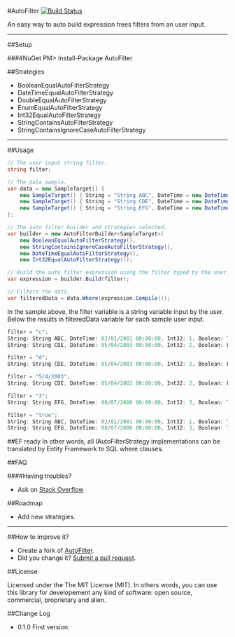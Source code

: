 #AutoFilter
[![Build Status](https://travis-ci.org/giacomelli/AutoFilter.png?branch=master)](https://travis-ci.org/giacomelli/AutoFilter)

An easy way to auto build expression trees filters from an user input.

--------


##Setup

####NuGet
PM> Install-Package AutoFilter


##Strategies
- BooleanEqualAutoFilterStrategy
- DateTimeEqualAutoFilterStrategy
- DoubleEqualAutoFilterStrategy
- EnumEqualAutoFilterStrategy
- Int32EqualAutoFilterStrategy
- StringContainsAutoFilterStrategy
- StringContainsIgnoreCaseAutoFilterStrategy 

--------

##Usage
```csharp
// The user input string filter.
string filter;

// The data sample.
var data = new SampleTarget[] {
    new SampleTarget() { String = "String ABC", DateTime = new DateTime(2001, 1, 2), Int32 = 1, Boolean = true },
    new SampleTarget() { String = "String CDE", DateTime = new DateTime(2003, 4, 5), Int32 = 2, Boolean = false },
    new SampleTarget() { String = "String EFG", DateTime = new DateTime(2006, 7, 8), Int32 = 3, Boolean = true },
};

// The auto filter builder and strategies selected.
var builder = new AutoFilterBuilder<SampleTarget>(
    new BooleanEqualAutoFilterStrategy(),
    new StringContainsIgnoreCaseAutoFilterStrategy(),
    new DateTimeEqualAutoFilterStrategy(),
    new Int32EqualAutoFilterStrategy());

// Build the auto filter expression using the filter typed by the user.
var expression = builder.Build(filter);

// Filters the data.
var filteredData = data.Where(expression.Compile());
```
In the sample above, the filter variable is a string variable input by the user.
Below the results in filteredData variable for each sample user input.

```csharp
filter = "c";
String: String ABC, DateTime: 02/01/2001 00:00:00, Int32: 1, Boolean: True
String: String CDE, DateTime: 05/04/2003 00:00:00, Int32: 2, Boolean: False

filter = "d";
String: String CDE, DateTime: 05/04/2003 00:00:00, Int32: 2, Boolean: False

filter = "5/4/2003";
String: String CDE, DateTime: 05/04/2003 00:00:00, Int32: 2, Boolean: False

filter = "3";
String: String EFG, DateTime: 08/07/2006 00:00:00, Int32: 3, Boolean: True

filter = "true";
String: String ABC, DateTime: 02/01/2001 00:00:00, Int32: 1, Boolean: True
String: String EFG, DateTime: 08/07/2006 00:00:00, Int32: 3, Boolean: True
```

##EF ready
In other words, all IAutoFilterStrategy implementations can be translated by Entity Framework to SQL where clauses.

##FAQ

####Having troubles? 
 - Ask on [Stack Overflow](http://stackoverflow.com/search?q=AutoFilter)

##Roadmap

  - Add new strategies.
 
--------

##How to improve it?
- Create a fork of [AutoFilter](https://github.com/giacomelli/AutoFilter/fork). 
- Did you change it? [Submit a pull request](https://github.com/giacomelli/AutoFilter/pull/new/master).


##License

Licensed under the The MIT License (MIT).
In others words, you can use this library for developement any kind of software: open source, commercial, proprietary and alien.


##Change Log
 - 0.1.0 First version.
